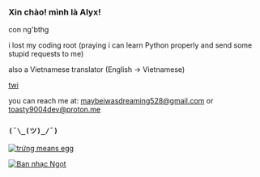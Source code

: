 ### Xin chào! mình là Alyx!

con ng'bthg

i lost my coding root (praying i can learn Python properly and send some stupid requests to me)

also a Vietnamese translator (English -> Vietnamese)

[twi](https://x.com/@simpzophrenic)

you can reach me at: maybeiwasdreaming528@gmail.com or toasty9004dev@proton.me

### `(¯\_(ツ)_/¯)`

[![trứng means egg](https://readme-typing-svg.demolab.com?font=raleway&pause=1000&color=C015F7&width=435&lines=nh%C3%ACn+g%C3%AC%2C+c%C3%B3+con+ng%E1%BB%B1a+%E1%BB%9F+%C4%91%C3%A2y+%F0%9F%90%8E)](https://x.com/@simpzophrenic)

[![Ban nhạc Ngọt](https://readme-typing-svg.demolab.com?font=Pangolin&duration=2000&pause=1000&width=435&lines=Chi%E1%BB%81u+Phan+my+beloved+%3C3+%F0%9F%8D%AD)](https://www.youtube.com/@Ngotband)

